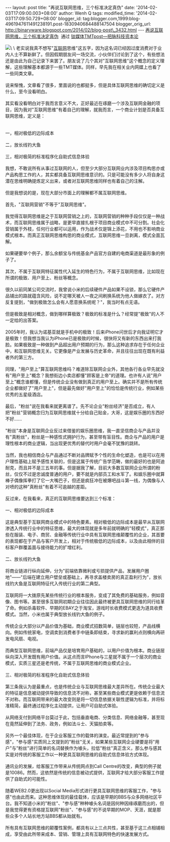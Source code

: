 --- layout: post title: "再说互联网思维，三个标准决定真伪" date:
'2014-02-03T17:09:00.003+08:00' author: Wenh Q tags: modified\_time:
'2014-02-03T17:09:50.729+08:00' blogger\_id:
tag:blogger.com,1999:blog-4961947611491238191.post-1830940684488147504
blogger\_orig\_url:
http://binaryware.blogspot.com/2014/02/blog-post\_3432.html ---
[再说互联网思维，三个标准决定真伪](http://www.tmtpost.com/91719.html)  通过
[钛媒体TMTpost—把脉科技资本论](http://www.tmtpost.com/)\
\
![](https://images-blogger-opensocial.googleusercontent.com/gadgets/proxy?url=http%3A%2F%2Fwww.tmtpost.com%2Fwp-content%2Fuploads%2F2014%2F02%2F139141254483-400x247.jpg&container=blogger&gadget=a&rewriteMime=image%2F*)\
\
老实说我真不想写"[互联网](http://www.tmtpost.com/tag/%E4%BA%92%E8%81%94%E7%BD%91)思维"这五字，因为这名词已经因过度消费对于业内人士不算新鲜了。但因假期朋友间一场交流，小伙伴们讨论到了这个，有些想法还是由此为自己记录下来罢了。朋友说了几个其对"互联网思维"这个概念的定义理解，这些理解基本都源于一些TMT媒体。同样，早先我在相关业内网媒上也看了一些同类文章。\
\
说来惭愧，文章看了很多，里面说的也都挺多，但是具体互联网思维的确切定义是什么，至今没看明白。\
\
其实看没看明白对于我而言意义不大，正好最近在琢磨一个涉及互联网金融的项目，因为我对"互联网思维"有着自己的理解，就我而言，一个商业计划是否具备互联网思维，定义是：\
\
\
一，相对极低的边际成本\
\
二，放长线钓大鱼\
\
三，相对极简的标准程序化自助式信息体验\
\
我想，不敢说所有从事过互联网的人，但至少大部分互联网业内涉及项目构思亦或产品构思工作的人，其实都具备互联网思维意识的。只是可能没有多少人将自身这潜在思维明确提炼定义出来，或者对互联网思维同样也有着自己的注解。\
\
但是我想说的是，现在大部分市面上的理解都不属互联网思维。\
\
首先，"互联网营销"不等于"互联网思维"。\
\
我觉得互联网思维是之于互联网营销之上的，互联网营销的种种手段仅仅是一种战术，而互联网思维属于战略，是更早直接扎根于项目商业模式中不可分割。社会化营销属于外枝，任何行业都可以运用，作为战术仅是锦上添花，不用也不影响商业模式根本。而真正互联网思维构思的商业模式，互联网思维一旦剥离，模式全面瓦解。\
\
如果硬要举个例子，那么余额宝与传统基金产品官方自建的电商渠道是最形象的例子了。\
\
其次，不属于互联网特征属性代入延生的特色行为，不属于互联网思维，比如现在所谓的极致、用户至上、粉丝等概念。\
\
很久以前同某公司交流时，我曾说小米的后续硬件产品如果不设锁，那么它硬件产品铺出的路就蕴含风险，说不定哪天被人一夜之间刷换系统为他人做嫁衣了。对方反复提到，"做到极致怎么会有人愿意换系统呢？"，我当时有点无语。\
\
但是极致是相对概念，做到哪样算极致？极致的标准是什么？经常提"极致"的人不一定给的出答案。\
\
2005年时，我认为诺基亚就是手机中的极致！后来iPhone问世后才向我证明它才是极致！但我想当我认为iPhone已是极致的时候，很快将又有新的东西出来打我脸。如果极致是一种做到产品超出用户预期的行为，那么这种追求存在于任何企业中，和互联网思维无关。它更像是产业发展与历史革命，并且往往出现在既有利益者外的第三方。\
\
同理，"用户至上"算互联网思维吗？难道除互联网企业外，其他各行各业早先就没有"用户至上"概念？我想街边小卖店都懂"顾客是上帝"的道理。也许有人说"用户至上"概念谁都懂，但是传统企业没有做到真正的用户至上。确实并不是所有传统企业都做好了"用户至上"，但是最先做好"用户至上"的恰恰是传统行业，例如某些优秀的五星级酒店。\
\
最后，"粉丝"说在我看来就更离谱了。先不论企业"粉丝经济"是否成立，有人把"粉丝"营销概念归为互联网思维就十分给自己贴金，大哥，这是娱乐圈的东西好不好......\
\
"粉丝"本身是互联网企业反过来借鉴的娱乐圈思维，我一直坚信商企与产品并没有"真粉丝"，粉丝是一种感性式拥护行为，甚至带有盲目性。商企与产品的用户是理性根本的商业逻辑，当出现更优秀的替代时用户会毫不犹豫的跳转。\
\
当然，我也相信商企与产品通过不断对品牌赋予个性的生命化塑造，也是可以在用户理性基础上赋予感性关联的，但是这属于传统广告学范畴，做的最好的也是阿迪耐克，而且并不是三五年的事。但是据我了解，目前大多数互联网企业所谓的粉丝，仅仅不过是忠诚度普通的用户，要不就是内部员工和水军了。和娱乐圈中就算棒子偶像挥拳打了它一大嘴巴子，但还是疯狂冲在被爆吧战斗第一线，为偶像与人对喷的这种"真粉丝"有着不可逾越的差距。\
\
反过来，在我看来，真正的互联网思维要达到三个标准：\
\
一、相对极低的边际成本\
\
这是典型基于互联网商业模式中的特色要素。相对极低的边际成本是最早从互联网渗透入传统行业中的特征思维，最大的体现就是多年前就明确的"轻模式"，真正那些在服装、电子、商贸、金融等传统行业中具有互联网思维颠覆性的企业，其首要的表现都在于产品与客户开发上，相对于传统极低的边际成本，以及由此相伴的目标客户群覆盖面与接待能力的扩增红利。\
\
二、放长线钓大鱼\
\
将商业链进行纵向延伸，分为"前端依靠微利或亏损提供产品，发展用户圈地"——"后端在建立用户壁垒或基础上，再寻求盖楼卖房的真正盈利行为"，放长线钓大鱼是互联网特征代入传统行业的第二典型。\
\
互联网将一大拨原先某些传统行业的根本服务，变成了其免费的基础服务，例如音像、图书等。甚至很多互联网初期企业往往因此最终被更具互联网思维的同行给革了命。例如杀毒软件、早期的EBAY之于淘宝，游戏时长收费模式更迭为道具收费模式。当然，小米也属于典型放长线钓大鱼的例子。\
\
传统企业大部分以产品价值为基础，商业模式招数简单，链层也较短，产品线横向。例如传统家电，空调卖到消费者手中链条即结束，寻求新的赢利点则横向再研发电风扇、电视。\
\
而典型互联网思维，前端产品仅是培育用户基础的，以用户价值为根本。商业链层纵向深入开发既有用户价值。从这点而言IPhone与三星就不属于一个层次的商业模式，实质三星还是老传统，不属于互联网思维的商业模式企业。\
\
三、相对极简的标准程序化自助式信息体验\
\
第三条我认为是最重点，也是传统企业与互联网思维最大差异所在。传统企业最大的特征是信息被动提供导致的信息流不对称，甚至某些商业模式更是依赖于信息流不对称。而互联网带来的最大改变则是将一切信息依据关联性逻辑为标准，并将标准精简，最终通过程序化主动提供，让用户可自助式体验。\
\
从网络支付到网络平台莫过于此，包括垂直电商、分类信息、网络金融等，甚至现在竟然延伸到了法务、政务，例如法斗士、天猫拍卖等。\
\
另外一个最佳体现，在于企业客服工作的载体的演变。最近常提到的"参与感"，"参与感"实质同上文提到的"粉丝"无关，如果某些互联网企业硬要是将"用户"与"粉丝"进行简单的名词替换作为噱头，拉低"粉丝"真正含义，那么参与感其实是对传统的客服工作以一种更具互联网思维的自助式信息体验方式体现。\
\
通讯业的发展，给客服工作带来从传统网点到Call
Centre的改变，典型的例子就是10086。然而，这依然是传统的信息被动式提供，互联网才给大部分客服工作提供了自助式的可能性。\
\
随着WEB2.0更出现以Social
Media形式进行更具互联网思维的客服工作，"参与感"也由此而来。这种思维体现的最佳载体，应该是早期的BBS与众多网络社区平台。我不知道小米的"粉丝"、"参与感"种种噱头名词是因何种因缘琢磨而出的，但是我觉得更有资格提互联网"粉丝"、"参与感"的不说早期的MOP、天涯，就是那些众多个人站长地方站BBS都从始就有。\
\
所有具有互联网思维的颠覆性案例，都具有以上三点共性，甚至基于这三点相铺相成，享受由此所带来成本、营销、管理上具有互联网特色的快速发展方式。
